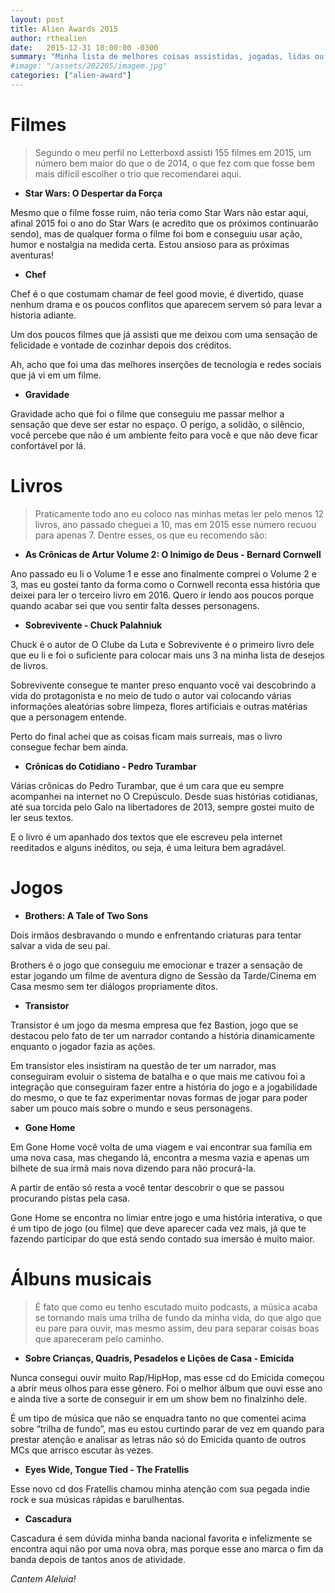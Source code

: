 ```yaml
---
layout: post
title: Alien Awards 2015
author: rthealien
date:   2015-12-31 18:00:00 -0300
summary: "Minha lista de melhores coisas assistidas, jogadas, lidas ou escutadas em 2015, recuperada de blogs antigos."
#image: "/assets/202205/imagem.jpg"
categories: ["alien-award"]
---
```



# Filmes

> Segundo o meu perfil no Letterboxd assisti 155 filmes em 2015, um número bem maior do que o de 2014, o que fez com que fosse bem mais difícil escolher o trio que recomendarei aqui.

- **Star Wars: O Despertar da Força** 

Mesmo que o filme fosse ruim, não teria como Star Wars não estar aqui, afinal 2015 foi o ano do Star Wars (e acredito que os próximos continuarão sendo), mas de qualquer forma o filme foi bom e conseguiu usar ação, humor e nostalgia na medida certa. Estou ansioso para as próximas aventuras!

- **Chef** 

Chef é o que costumam chamar de feel good movie, é divertido, quase nenhum drama e os poucos conflitos que aparecem servem só para levar a historia adiante.

Um dos poucos filmes que já assisti que me deixou com uma sensação de felicidade e vontade de cozinhar depois dos créditos.

Ah, acho que foi uma das melhores inserções de tecnologia e redes sociais que já vi em um filme.

- **Gravidade**

 Gravidade acho que foi o filme que conseguiu me passar melhor a sensação que deve ser estar no espaço. O perigo, a solidão, o silêncio, você percebe que não é um ambiente feito para você e que não deve ficar confortável por lá.

# Livros

> Praticamente todo ano eu coloco nas minhas metas ler pelo menos 12 livros, ano passado cheguei a 10, mas em 2015 esse número recuou para apenas 7. Dentre esses, os que eu recomendo são:

- **As Crônicas de Artur Volume 2: O Inimigo de Deus - Bernard Cornwell**

 Ano passado eu li o Volume 1 e esse ano finalmente comprei o Volume 2 e 3, mas eu gostei tanto da forma como o Cornwell reconta essa história que deixei para ler o terceiro livro em 2016. Quero ir lendo aos poucos porque quando acabar sei que vou sentir falta desses personagens.


- **Sobrevivente - Chuck Palahniuk**

 Chuck é o autor de O Clube da Luta e Sobrevivente é o primeiro livro dele que eu li e foi o suficiente para colocar mais uns 3 na minha lista de desejos de livros.

Sobrevivente consegue te manter preso enquanto você vai descobrindo a vida do protagonista e no meio de tudo o autor vai colocando várias informações aleatórias sobre limpeza, flores artificiais e outras matérias que a personagem entende.

Perto do final achei que as coisas ficam mais surreais, mas o livro consegue fechar bem ainda.


- **Crônicas do Cotidiano - Pedro Turambar**

Várias crônicas do Pedro Turambar, que é um cara que eu sempre acompanhei na internet no O Crepúsculo. Desde suas histórias cotidianas, até sua torcida pelo Galo na libertadores de 2013, sempre gostei muito de ler seus textos.

E o livro é um apanhado dos textos que ele escreveu pela internet reeditados e alguns inéditos, ou seja, é uma leitura bem agradável.

# Jogos

> 

- **Brothers: A Tale of Two Sons** 

Dois irmãos desbravando o mundo e enfrentando criaturas para tentar salvar a vida de seu pai.

Brothers é o jogo que conseguiu me emocionar e trazer a sensação de estar jogando um filme de aventura digno de Sessão da Tarde/Cinema em Casa mesmo sem ter diálogos propriamente ditos.

- **Transistor**

Transistor é um jogo da mesma empresa que fez Bastion, jogo que se destacou pelo fato de ter um narrador contando a história dinamicamente enquanto o jogador fazia as ações.

Em transistor eles insistiram na questão de ter um narrador, mas conseguiram evoluir o sistema de batalha e o que mais me cativou foi a integração que conseguiram fazer entre a história do jogo e a jogabilidade do mesmo, o que te faz experimentar novas formas de jogar para poder saber um pouco mais sobre o mundo e seus personagens.

- **Gone Home**

 Em Gone Home você volta de uma viagem e vai encontrar sua família em uma nova casa, mas chegando lá, encontra a mesma vazia e apenas um bilhete de sua irmã mais nova dizendo para não procurá-la.

A partir de então só resta a você tentar descobrir o que se passou procurando pistas pela casa.

Gone Home se encontra no limiar entre jogo e uma história interativa, o que é um tipo de jogo (ou filme) que deve aparecer cada vez mais, já que te fazendo participar do que está sendo contado sua imersão é muito maior.

# Álbuns musicais

> É fato que como eu tenho escutado muito podcasts, a música acaba se tornando mais uma trilha de fundo da minha vida, do que algo que eu pare para ouvir, mas mesmo assim, deu para separar coisas boas que apareceram pelo caminho.

- **Sobre Crianças, Quadris, Pesadelos e Lições de Casa - Emicida**

Nunca consegui ouvir muito Rap/HipHop, mas esse cd do Emicida começou a abrir meus olhos para esse gênero. Foi o melhor álbum que ouvi esse ano e ainda tive a sorte de conseguir ir em um show bem no finalzinho dele.

É um tipo de música que não se enquadra tanto no que comentei acima sobre “trilha de fundo”, mas eu estou curtindo parar de vez em quando para prestar atenção e analisar as letras não só do Emicida quanto de outros MCs que arrisco escutar às vezes.

- **Eyes Wide, Tongue Tied - The Fratellis**

 Esse novo cd dos Fratellis chamou minha atenção com sua pegada indie rock e sua músicas rápidas e barulhentas.

- **Cascadura**

 Cascadura é sem dúvida minha banda nacional favorita e infelizmente se encontra aqui não por uma nova obra, mas porque esse ano marca o fim da banda depois de tantos anos de atividade.

*Cantem Aleluia!*
